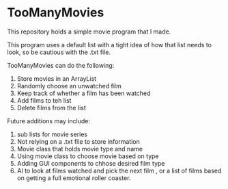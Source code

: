 # TooManyMovies
This repository holds a simple movie program that I made.

This program uses a default list with a tight idea of how
that list needs to look, so be cautious with the .txt file.

TooManyMovies can do the following:
1. Store movies in an ArrayList
2. Randomly choose an unwatched film
3. Keep track of whether a film has been watched
4. Add films to teh list
5. Delete films from the list

Future additions may include:
1. sub lists for movie series
2. Not relying on a .txt file to store information
3. Movie class that holds movie type and name
4. Using movie class to choose movie based on type
5. Adding GUI components to chhose desired film type
6. AI to look at films watched and pick the next film
   , or a list of films based on getting a full emotional
   roller coaster.
